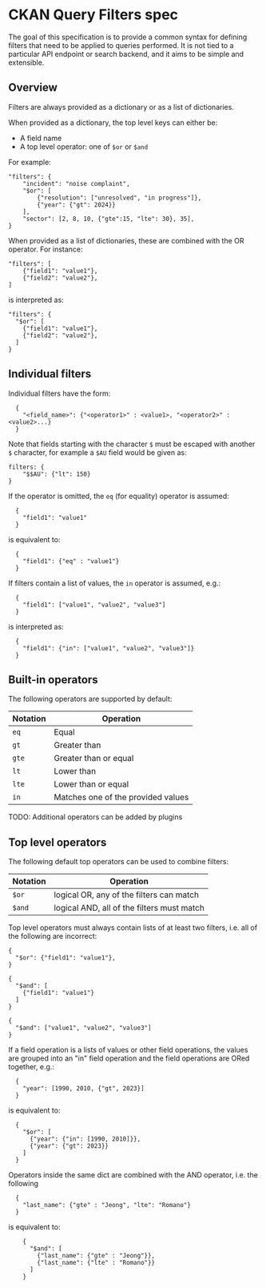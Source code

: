 # CKAN Query Filters spec

The goal of this specification is to provide a common syntax for defining filters
that need to be applied to queries performed. It is not tied to a particular API
endpoint or search backend, and it aims to be simple and extensible.

## Overview

Filters are always provided as a dictionary or as a list of dictionaries.

When provided as a dictionary, the top level keys can either be:

* A field name
* A top level operator: one of `$or` or `$and`

For example:

```
"filters": {
    "incident": "noise complaint",
    "$or": [
        {"resolution": ["unresolved", "in progress"]},
        {"year": {"gt": 2024}}
    ],
    "sector": [2, 8, 10, {"gte":15, "lte": 30}, 35],
}
```

When provided as a list of dictionaries, these are combined with the OR operator. For instance:

```
"filters": [
    {"field1": "value1"},
    {"field2": "value2"},
]
```

is interpreted as:

```
"filters": {
  "$or": [
    {"field1": "value1"},
    {"field2": "value2"},
  ]
}
```

## Individual filters

Individual filters have the form:

```
  {
    "<field_name>": {"<operator1>" : <value1>, "<operator2>" : <value2>...}
  }

```

Note that fields starting with the character `$` must be escaped with another `$` character, for example a `$AU` field would be given as:

```
filters: {
    "$$AU": {"lt": 150}
}
```

If the operator is omitted, the `eq` (for equality) operator is assumed:

```
  {
    "field1": "value1"
  }

```

is equivalent to:

```
  {
    "field1": {"eq" : "value1"}
  }

```

If filters contain a list of values, the `in` operator is assumed, e.g.:

```
  {
    "field1": ["value1", "value2", "value3"]
  }

```

is interpreted as:

```
  {
    "field1": {"in": ["value1", "value2", "value3"]}
  }

```

## Built-in operators

The following operators are supported by default:

| Notation | Operation                            |
| -------- | ------------------------------------ |
| `eq`     | Equal                                |
| `gt`     | Greater than                         |
| `gte`    | Greater than or equal                |
| `lt`     | Lower than                           |
| `lte`    | Lower than or equal                  |
| `in`     | Matches one of the provided values   |

TODO: Additional operators can be added by plugins

## Top level operators

The following default top operators can be used to combine filters:

| Notation | Operation                                  |
| -------- | ------------------------------------------ |
| `$or`    | logical OR, any of the filters can match   |
| `$and`   | logical AND, all of the filters must match |


Top level operators must always contain lists of at least two filters, i.e. all of the 
following are incorrect:

```
{
  "$or": {"field1": "value1"},
}

{
  "$and": [
    {"field1": "value1"}
  ]
}

{
  "$and": ["value1", "value2", "value3"]
}

```

If a field operation is a lists of values or other field operations, the values are grouped into an "in" field operation and the field operations are ORed together, e.g.:

```
  {
    "year": [1990, 2010, {"gt", 2023}]
  }
```

is equivalent to:

```
  {
    "$or": [
      {"year": {"in": [1990, 2010]}}, 
      {"year": {"gt": 2023}}
    ]
  }
```

Operators inside the same dict are combined with the AND operator, i.e. the following 

```
  {
    "last_name": {"gte" : "Jeong", "lte": "Romano"}
  }
```

is equivalent to:

```
    {
      "$and": [
        {"last_name": {"gte" : "Jeong"}},
        {"last_name": {"lte" : "Romano"}}
      ]
    }

```
